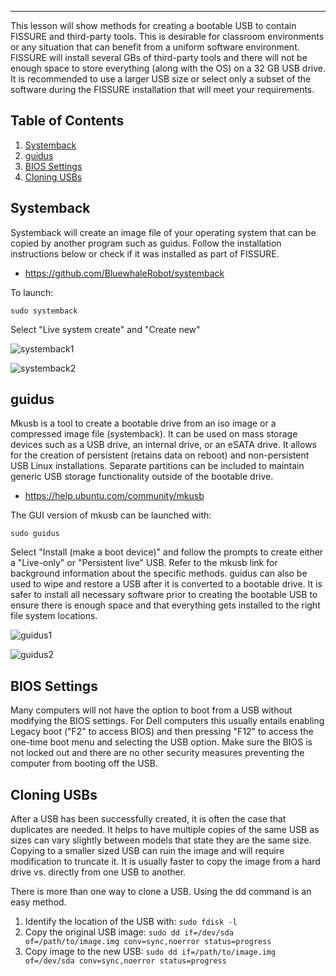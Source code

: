 ---
This lesson will show methods for creating a bootable USB to contain FISSURE and third-party tools. This is desirable for classroom environments or any situation that can benefit from a uniform software environment. FISSURE will install several GBs of third-party tools and there will not be enough space to store everything (along with the OS) on a 32 GB USB drive.  It is recommended to use a larger USB size or select only a subset of the software during the FISSURE installation that will meet your requirements.

## Table of Contents
1. [Systemback](#systemback)
2. [guidus](#guidus)
3. [BIOS Settings](#bios)
4. [Cloning USBs](#cloning)


<div id="systemback"/> 

## Systemback

Systemback will create an image file of your operating system that can be copied by another program such as guidus. Follow the installation instructions below or check if it was installed as part of FISSURE.

- https://github.com/BluewhaleRobot/systemback

To launch: 

```sudo systemback```

Select "Live system create" and "Create new"

![systemback1](../Images/Lesson12_systemback1.png)

![systemback2](../Images/Lesson12_systemback2.png)

<div id="guidus"/>   

## guidus

Mkusb is a tool to create a bootable drive from an iso image or a compressed image file (systemback). It can be used on mass storage devices such as a USB drive, an internal drive, or an eSATA drive. It allows for the creation of persistent (retains data on reboot) and non-persistent USB Linux installations. Separate partitions can be included to maintain generic USB storage functionality outside of the bootable drive. 

- https://help.ubuntu.com/community/mkusb

The GUI version of mkusb can be launched with:

```sudo guidus```

Select "Install (make a boot device)" and follow the prompts to create either a "Live-only" or "Persistent live" USB. Refer to the mkusb link for background information about the specific methods. guidus can also be used to wipe and restore a USB after it is converted to a bootable drive. It is safer to install all necessary software prior to creating the bootable USB to ensure there is enough space and that everything gets installed to the right file system locations.

![guidus1](../Images/Lesson12_guidus1.png)

![guidus2](../Images/Lesson12_guidus2.png)

<div id="bios"/>   

## BIOS Settings

Many computers will not have the option to boot from a USB without modifying the BIOS settings. For Dell computers this usually entails enabling Legacy boot ("F2" to access BIOS) and then pressing "F12" to access the one-time boot menu and selecting the USB option. Make sure the BIOS is not locked out and there are no other security measures preventing the computer from booting off the USB.

<div id="cloning"/>   

## Cloning USBs

After a USB has been successfully created, it is often the case that duplicates are needed. It helps to have multiple copies of the same USB as sizes can vary slightly between models that state they are the same size. Copying to a smaller sized USB can ruin the image and will require modification to truncate it. It is usually faster to copy the image from a hard drive vs. directly from one USB to another.

There is more than one way to clone a USB. Using the dd command is an easy method.

1. Identify the location of the USB with: `sudo fdisk -l`
2. Copy the original USB image: `sudo dd if=/dev/sda of=/path/to/image.img conv=sync,noerror status=progress`
3. Copy image to the new USB: `sudo dd if=/path/to/image.img of=/dev/sda conv=sync,noerror status=progress`
